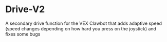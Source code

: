 # Drive-V2
A secondary drive function for the VEX Clawbot that adds adaptive speed (speed changes depending on how hard you press on the joystick) and fixes some bugs
